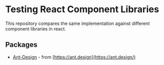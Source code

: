 # Testing React Component Libraries

This repository compares the same implementation against different component libraries in react.

## Packages

- [Ant-Design](./packages/ant-design) - from [https://ant.design](https://ant.design/)
